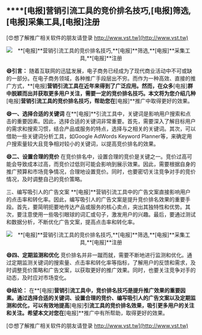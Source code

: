 ## ****[电报]**营销引流工具的竞价排名技巧,**[电报]**筛选,**[电报]**采集工具,**[电报]**注册**

[😍想了解推广相关软件的朋友请登录 http://www.vst.tw](http://www.vst.tw)

 <center><img src="https://vst.tw/MP4/tuiguang/png/4.png" alt="**[电报]**营销引流工具的竞价排名技巧,**[电报]**筛选,**[电报]**采集工具,**[电报]**注册"></center>

**😄引言：**
随着互联网的迅猛发展，电子商务已经成为了现代商业活动中不可或缺的一部分。在电子商务领域，各种推广手段层出不穷。而作为一种高效、直接的推广方式，**[电报]**营销引流工具在近年来得到了广泛应用。然而，在众多**[电报]**群中脱颖而出并获取更多用户关注，需要一定的竞价排名技巧。本文将为您介绍几种**[电报]**营销引流工具的竞价排名技巧，帮助您在**[电报]**推广中取得更好的效果。

**😄一、选择合适的关键词**
在**[电报]**引流工具中，关键词是影响用户搜索和点击的重要因素。因此，选择合适的关键词非常重要。首先，需要深入了解目标用户的需求和搜索习惯，结合产品或服务的特点，选择与之相关的关键词。其次，可以借助一些关键词分析工具，如Google AdWords Keyword Planner等，来确定用户搜索量较大且竞争相对较小的关键词，以提高竞价排名的效果。

**😄二、设置合理的竞价**
在竞价排名中，设置合理的竞价是关键之一。竞价过高可能会导致成本过高，而竞价过低则可能会影响到展示效果。因此，需要根据自身的推广预算和市场竞争情况，合理地设置竞价。同时，也要密切关注竞争对手的竞价情况，及时调整自己的竞价策略。

三、编写吸引人的广告文案
**[电报]**营销引流工具中的广告文案直接影响用户的点击率和转化率。因此，编写吸引人的广告文案是提升竞价排名效果的重要手段。首先，要简明扼要地传达产品或服务的核心卖点，突出其独特性和优势。其次，要注意使用一些吸引眼球的词汇或句子，激发用户的兴趣。最后，要通过测试和数据分析，不断优化广告文案，提高点击率和转化率。

 <center><img src="https://vst.tw/MP4/tuiguang/png/0.png" alt="**[电报]**营销引流工具的竞价排名技巧,**[电报]**筛选,**[电报]**采集工具,**[电报]**注册"></center>

**😄四、定期监测和优化**
竞价排名并非一蹴而就，需要不断地进行监测和优化。通过定期监测关键词的搜索量、点击率和转化率等指标，了解用户的反馈和需求，及时调整竞价策略和广告文案，以获取更好的推广效果。同时，也要关注竞争对手的动态，及时应对市场变化。

**😄结论：**
在**[电报]**营销引流工具中，竞价排名技巧是提升推广效果的重要因素。通过选择合适的关键词、设置合理的竞价、编写吸引人的广告文案以及定期监测和优化，可以有效地提高**[电报]**引流工具的竞价排名效果，吸引更多用户的关注和关注。希望本文对您在**[电报]**推广中有所帮助，取得更好的效果。

[😍想了解推广相关软件的朋友请登录 http://www.vst.tw](http://www.vst.tw)



